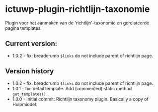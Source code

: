 # ictuwp-plugin-richtlijn-taxonomie
Plugin voor het aanmaken van de 'richtlijn'-taxonomie en gerelateerde pagina templates.


## Current version:
* 1.0.2 - fix: breadcrumb `$links` do not include parent of richtlijn page.

## Version history
* 1.0.2 - fix: breadcrumb `$links` do not include parent of richtlijn page.
* 1.0.1 - fix: detail template. Add (commented) static method `get_templates()`
* 1.0.0 - Initial commit: Richtlijn taxonomy plugin. Basically a copy of Hulpmiddel.
